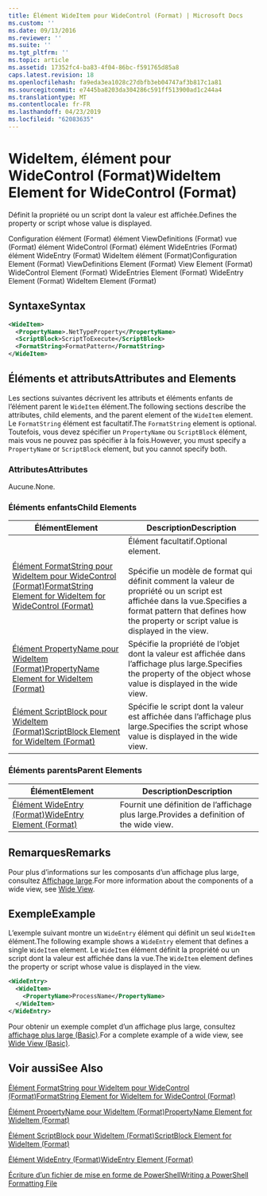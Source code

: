 ```yaml
---
title: Élément WideItem pour WideControl (Format) | Microsoft Docs
ms.custom: ''
ms.date: 09/13/2016
ms.reviewer: ''
ms.suite: ''
ms.tgt_pltfrm: ''
ms.topic: article
ms.assetid: 17352fc4-ba83-4f04-86bc-f591765d85a8
caps.latest.revision: 18
ms.openlocfilehash: fa9eda3ea1028c27dbfb3eb04747af3b817c1a81
ms.sourcegitcommit: e7445ba8203da304286c591ff513900ad1c244a4
ms.translationtype: MT
ms.contentlocale: fr-FR
ms.lasthandoff: 04/23/2019
ms.locfileid: "62083635"
---
```

# <a name="wideitem-element-for-widecontrol-format"></a><span data-ttu-id="a4d91-102">WideItem, élément pour WideControl (Format)</span><span class="sxs-lookup"><span data-stu-id="a4d91-102">WideItem Element for WideControl (Format)</span></span>

<span data-ttu-id="a4d91-103">Définit la propriété ou un script dont la valeur est affichée.</span><span class="sxs-lookup"><span data-stu-id="a4d91-103">Defines the property or script whose value is displayed.</span></span>

<span data-ttu-id="a4d91-104">Configuration élément (Format) élément ViewDefinitions (Format) vue (Format) élément WideControl (Format) élément WideEntries (Format) élément WideEntry (Format) WideItem élément (Format)</span><span class="sxs-lookup"><span data-stu-id="a4d91-104">Configuration Element (Format) ViewDefinitions Element (Format) View Element (Format) WideControl Element (Format) WideEntries Element (Format) WideEntry Element (Format) WideItem Element (Format)</span></span>

## <a name="syntax"></a><span data-ttu-id="a4d91-105">Syntaxe</span><span class="sxs-lookup"><span data-stu-id="a4d91-105">Syntax</span></span>

```xml
<WideItem>
  <PropertyName>.NetTypeProperty</PropertyName>
  <ScriptBlock>ScriptToExecute</ScriptBlock>
  <FormatString>FormatPattern</FormatString>
</WideItem>
```

## <a name="attributes-and-elements"></a><span data-ttu-id="a4d91-106">Éléments et attributs</span><span class="sxs-lookup"><span data-stu-id="a4d91-106">Attributes and Elements</span></span>

<span data-ttu-id="a4d91-107">Les sections suivantes décrivent les attributs et éléments enfants de l’élément parent le `WideItem` élément.</span><span class="sxs-lookup"><span data-stu-id="a4d91-107">The following sections describe the attributes, child elements, and the parent element of the `WideItem` element.</span></span> <span data-ttu-id="a4d91-108">Le `FormatString` élément est facultatif.</span><span class="sxs-lookup"><span data-stu-id="a4d91-108">The `FormatString` element is optional.</span></span> <span data-ttu-id="a4d91-109">Toutefois, vous devez spécifier un `PropertyName` ou `ScriptBlock` élément, mais vous ne pouvez pas spécifier à la fois.</span><span class="sxs-lookup"><span data-stu-id="a4d91-109">However, you must specify a `PropertyName` or `ScriptBlock` element, but you cannot specify both.</span></span>

### <a name="attributes"></a><span data-ttu-id="a4d91-110">Attributes</span><span class="sxs-lookup"><span data-stu-id="a4d91-110">Attributes</span></span>

<span data-ttu-id="a4d91-111">Aucune.</span><span class="sxs-lookup"><span data-stu-id="a4d91-111">None.</span></span>

### <a name="child-elements"></a><span data-ttu-id="a4d91-112">Éléments enfants</span><span class="sxs-lookup"><span data-stu-id="a4d91-112">Child Elements</span></span>

|<span data-ttu-id="a4d91-113">Élément</span><span class="sxs-lookup"><span data-stu-id="a4d91-113">Element</span></span>|<span data-ttu-id="a4d91-114">Description</span><span class="sxs-lookup"><span data-stu-id="a4d91-114">Description</span></span>|
|-------------|-----------------|
|[<span data-ttu-id="a4d91-115">Élément FormatString pour WideItem pour WideControl (Format)</span><span class="sxs-lookup"><span data-stu-id="a4d91-115">FormatString Element for WideItem for WideControl (Format)</span></span>](./formatstring-element-for-wideitem-for-widecontrol-format.md)|<span data-ttu-id="a4d91-116">Élément facultatif.</span><span class="sxs-lookup"><span data-stu-id="a4d91-116">Optional element.</span></span><br /><br /> <span data-ttu-id="a4d91-117">Spécifie un modèle de format qui définit comment la valeur de propriété ou un script est affichée dans la vue.</span><span class="sxs-lookup"><span data-stu-id="a4d91-117">Specifies a format pattern that defines how the property or script value is displayed in the view.</span></span>|
|[<span data-ttu-id="a4d91-118">Élément PropertyName pour WideItem (Format)</span><span class="sxs-lookup"><span data-stu-id="a4d91-118">PropertyName Element for WideItem (Format)</span></span>](./propertyname-element-for-wideitem-for-widecontrol-format.md)|<span data-ttu-id="a4d91-119">Spécifie la propriété de l’objet dont la valeur est affichée dans l’affichage plus large.</span><span class="sxs-lookup"><span data-stu-id="a4d91-119">Specifies the property of the object whose value is displayed in the wide view.</span></span>|
|[<span data-ttu-id="a4d91-120">Élément ScriptBlock pour WideItem (Format)</span><span class="sxs-lookup"><span data-stu-id="a4d91-120">ScriptBlock Element for WideItem (Format)</span></span>](./scriptblock-element-for-wideitem-for-widecontrol-format.md)|<span data-ttu-id="a4d91-121">Spécifie le script dont la valeur est affichée dans l’affichage plus large.</span><span class="sxs-lookup"><span data-stu-id="a4d91-121">Specifies the script whose value is displayed in the wide view.</span></span>|

### <a name="parent-elements"></a><span data-ttu-id="a4d91-122">Éléments parents</span><span class="sxs-lookup"><span data-stu-id="a4d91-122">Parent Elements</span></span>

|<span data-ttu-id="a4d91-123">Élément</span><span class="sxs-lookup"><span data-stu-id="a4d91-123">Element</span></span>|<span data-ttu-id="a4d91-124">Description</span><span class="sxs-lookup"><span data-stu-id="a4d91-124">Description</span></span>|
|-------------|-----------------|
|[<span data-ttu-id="a4d91-125">Élément WideEntry (Format)</span><span class="sxs-lookup"><span data-stu-id="a4d91-125">WideEntry Element (Format)</span></span>](./wideentry-element-for-widecontrol-format.md)|<span data-ttu-id="a4d91-126">Fournit une définition de l’affichage plus large.</span><span class="sxs-lookup"><span data-stu-id="a4d91-126">Provides a definition of the wide view.</span></span>|

## <a name="remarks"></a><span data-ttu-id="a4d91-127">Remarques</span><span class="sxs-lookup"><span data-stu-id="a4d91-127">Remarks</span></span>

<span data-ttu-id="a4d91-128">Pour plus d’informations sur les composants d’un affichage plus large, consultez [Affichage large](./creating-a-wide-view.md).</span><span class="sxs-lookup"><span data-stu-id="a4d91-128">For more information about the components of a wide view, see [Wide View](./creating-a-wide-view.md).</span></span>

## <a name="example"></a><span data-ttu-id="a4d91-129">Exemple</span><span class="sxs-lookup"><span data-stu-id="a4d91-129">Example</span></span>

<span data-ttu-id="a4d91-130">L’exemple suivant montre un `WideEntry` élément qui définit un seul `WideItem` élément.</span><span class="sxs-lookup"><span data-stu-id="a4d91-130">The following example shows a `WideEntry` element that defines a single `WideItem` element.</span></span> <span data-ttu-id="a4d91-131">Le `WideItem` élément définit la propriété ou un script dont la valeur est affichée dans la vue.</span><span class="sxs-lookup"><span data-stu-id="a4d91-131">The `WideItem` element defines the property or script whose value is displayed in the view.</span></span>

```xml
<WideEntry>
  <WideItem>
    <PropertyName>ProcessName</PropertyName>
  </WideItem>
</WideEntry>
```

<span data-ttu-id="a4d91-132">Pour obtenir un exemple complet d’un affichage plus large, consultez [affichage plus large (Basic)](./wide-view-basic.md).</span><span class="sxs-lookup"><span data-stu-id="a4d91-132">For a complete example of a wide view, see [Wide View (Basic)](./wide-view-basic.md).</span></span>

## <a name="see-also"></a><span data-ttu-id="a4d91-133">Voir aussi</span><span class="sxs-lookup"><span data-stu-id="a4d91-133">See Also</span></span>

[<span data-ttu-id="a4d91-134">Élément FormatString pour WideItem pour WideControl (Format)</span><span class="sxs-lookup"><span data-stu-id="a4d91-134">FormatString Element for WideItem for WideControl (Format)</span></span>](./formatstring-element-for-wideitem-for-widecontrol-format.md)

[<span data-ttu-id="a4d91-135">Élément PropertyName pour WideItem (Format)</span><span class="sxs-lookup"><span data-stu-id="a4d91-135">PropertyName Element for WideItem (Format)</span></span>](./propertyname-element-for-wideitem-for-widecontrol-format.md)

[<span data-ttu-id="a4d91-136">Élément ScriptBlock pour WideItem (Format)</span><span class="sxs-lookup"><span data-stu-id="a4d91-136">ScriptBlock Element for WideItem (Format)</span></span>](./scriptblock-element-for-wideitem-for-widecontrol-format.md)

[<span data-ttu-id="a4d91-137">Élément WideEntry (Format)</span><span class="sxs-lookup"><span data-stu-id="a4d91-137">WideEntry Element (Format)</span></span>](./wideentry-element-for-widecontrol-format.md)

[<span data-ttu-id="a4d91-138">Écriture d’un fichier de mise en forme de PowerShell</span><span class="sxs-lookup"><span data-stu-id="a4d91-138">Writing a PowerShell Formatting File</span></span>](./writing-a-powershell-formatting-file.md)
